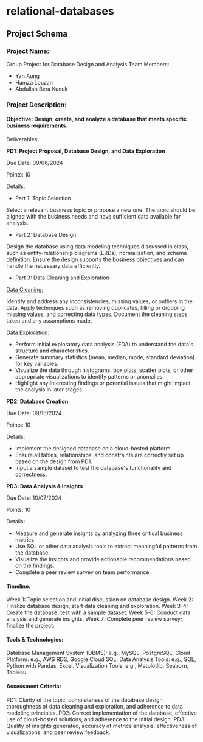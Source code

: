 # relational-databases

## Project Schema

### Project Name:

Group Project for Database Design and Analysis
Team Members:

- Yan Aung
- Hamza Louzan
- Abdullah Bera Kucuk

    
### Project Description:

#### Objective: Design, create, and analyze a database that meets specific business requirements.

Deliverables:

**PD1: Project Proposal, Database Design, and Data Exploration**

Due Date: 09/06/2024

Points: 10

Details:

- Part 1: Topic Selection

Select a relevant business topic or propose a new one. The topic should be aligned with the business needs and have sufficient data available for analysis.

- Part 2: Database Design

Design the database using data modeling techniques discussed in class, such as entity-relationship diagrams (ERDs), normalization, and schema definition.
Ensure the design supports the business objectives and can handle the necessary data efficiently.

- Part 3: Data Cleaning and Exploration

<u>Data Cleaning:</u>

Identify and address any inconsistencies, missing values, or outliers in the data.
Apply techniques such as removing duplicates, filling or dropping missing values, and correcting data types.
Document the cleaning steps taken and any assumptions made.

<u>Data Exploration:</u>

- Perform initial exploratory data analysis (EDA) to understand the data's structure and characteristics.
- Generate summary statistics (mean, median, mode, standard deviation) for key variables.
- Visualize the data through histograms, box plots, scatter plots, or other appropriate visualizations to identify patterns or anomalies.
- Highlight any interesting findings or potential issues that might impact the analysis in later stages.

**PD2: Database Creation**

Due Date: 09/16/2024

Points: 10

Details:

- Implement the designed database on a cloud-hosted platform.
- Ensure all tables, relationships, and constraints are correctly set up based on the design from PD1.
- Input a sample dataset to test the database's functionality and correctness.

**PD3: Data Analysis & Insights**

Due Date: 10/07/2024

Points: 10

Details:

- Measure and generate insights by analyzing three critical business metrics.
- Use SQL or other data analysis tools to extract meaningful patterns from the database.
- Visualize the insights and provide actionable recommendations based on the findings.
- Complete a peer review survey on team performance.

#### Timeline:

Week 1: Topic selection and initial discussion on database design.
Week 2: Finalize database design; start data cleaning and exploration.
Week 3-4: Create the database; test with a sample dataset.
Week 5-6: Conduct data analysis and generate insights.
Week 7: Complete peer review survey; finalize the project.

#### Tools & Technologies:

Database Management System (DBMS): e.g., MySQL, PostgreSQL.
Cloud Platform: e.g., AWS RDS, Google Cloud SQL.
Data Analysis Tools: e.g., SQL, Python with Pandas, Excel.
Visualization Tools: e.g., Matplotlib, Seaborn, Tableau.

#### Assessment Criteria:

PD1: Clarity of the topic, completeness of the database design, thoroughness of data cleaning and exploration, and adherence to data modeling principles.
PD2: Correct implementation of the database, effective use of cloud-hosted solutions, and adherence to the initial design.
PD3: Quality of insights generated, accuracy of metrics analysis, effectiveness of visualizations, and peer review feedback.
